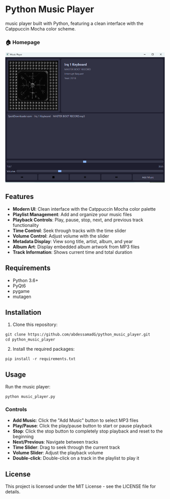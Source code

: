 # Python Music Player

music player built with Python, featuring a clean interface with the Catppuccin Mocha color scheme.

### 🏠 Homepage
![Player](Screenshot/python_music_player.png)

## Features

- **Modern UI**: Clean interface with the Catppuccin Mocha color palette
- **Playlist Management**: Add and organize your music files
- **Playback Controls**: Play, pause, stop, next, and previous track functionality
- **Time Control**: Seek through tracks with the time slider
- **Volume Control**: Adjust volume with the slider
- **Metadata Display**: View song title, artist, album, and year
- **Album Art**: Display embedded album artwork from MP3 files
- **Track Information**: Shows current time and total duration

## Requirements

- Python 3.6+
- PyQt6
- pygame
- mutagen

## Installation

1. Clone this repository:
```
git clone https://github.com/abdessamadG/python_music_player.git
cd python_music_player
```

2. Install the required packages:
```
pip install -r requirements.txt
```

## Usage

Run the music player:
```
python music_player.py
```

### Controls

- **Add Music**: Click the "Add Music" button to select MP3 files
- **Play/Pause**: Click the play/pause button to start or pause playback
- **Stop**: Click the stop button to completely stop playback and reset to the beginning
- **Next/Previous**: Navigate between tracks
- **Time Slider**: Drag to seek through the current track
- **Volume Slider**: Adjust the playback volume
- **Double-click**: Double-click on a track in the playlist to play it

## License

This project is licensed under the MIT License - see the LICENSE file for details. 
